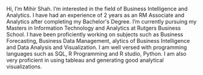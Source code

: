 Hi, I’m Mihir Shah.
I’m interested in the field of Business Intelligence and Analytics. I have had an experience of 2 years as an RM Associate and Analytics after completing my Bachelor's Degree.
I’m currently pursuing my Masters in Information Technology and Analytics at Rutgers Business School.
I have been proficiently working on subjects such as Business Forecasting, Business Data Management, alytics of Business Intelligence and Data Analysis and Visualization.
I am well versed with programming languages such as SQL, R Programming and R studio, Python. I am also very proficient in using tableau and generating good analytical visualizations.
